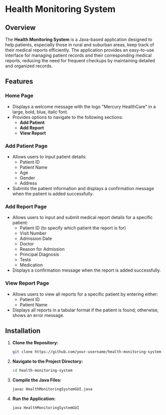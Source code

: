 # Health Monitoring System

## Overview

The **Health Monitoring System** is a Java-based application designed to help patients, especially those in rural and suburban areas, keep track of their medical reports efficiently. The application provides an easy-to-use interface for managing patient records and their corresponding medical reports, reducing the need for frequent checkups by maintaining detailed and organized records.

## Features

### Home Page

- Displays a welcome message with the logo "Mercury HealthCare" in a large, bold, blue, italic font.
- Provides options to navigate to the following sections:
  - **Add Patient**
  - **Add Report**
  - **View Report**

### Add Patient Page

- Allows users to input patient details:
  - Patient ID
  - Patient Name
  - Age
  - Gender
  - Address
- Submits the patient information and displays a confirmation message when the patient is added successfully.

### Add Report Page

- Allows users to input and submit medical report details for a specific patient:
  - Patient ID (to specify which patient the report is for)
  - Visit Number
  - Admission Date
  - Doctor
  - Reason for Admission
  - Principal Diagnosis
  - Tests
  - Medication
- Displays a confirmation message when the report is added successfully.

### View Report Page

- Allows users to view all reports for a specific patient by entering either:
  - Patient ID
  - Patient Name
- Displays all reports in a tabular format if the patient is found; otherwise, shows an error message.

## Installation

1. **Clone the Repository:**
   ```bash
   git clone https://github.com/your-username/health-monitoring-system.git
2. **Navigate to the Project Directory:**
   ```bash
   cd health-monitoring-system
3. **Compile the Java Files:**
   ```bash
   javac HealthMonitoringSystemGUI.java
4. **Run the Application:**
   ```bash
   java HealthMonitoringSystemGUI
